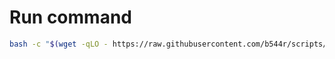 # Run command

```bash
bash -c "$(wget -qLO - https://raw.githubusercontent.com/b544r/scripts/master/casaos-webui-port-change/run.sh)"
```
